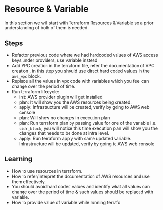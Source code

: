 # Resource & Variable

In this section we will start with Terraform Resources & Variable so a prior understanding of both of them is needed.

## Steps
* Refactor previous code where we had hardcoded values of AWS access keys under providers, use variable instead
* Add VPC creation in the terraform file, refer the documentation of VPC creation <documentation link>, in this step you should use direct hard coded values in the ```aws_vpc``` block.
* Replace all the values in vpc code with variables which you feel can change over the period of time.
* Run terraform lifecycle:
    * init: AWS provider plugin will get installed
    * plan: It will show you the AWS resources being created.
    * apply: Infrastructure will be created, verify by going to AWS web console
    * plan: Will show no changes in execution plan
    * plan: Run terraform plan by passing value for one of the variable i.e. ```cidr_block```, you will notice this time execution plan will show you the changes that needs to be done at infra level.
    * apply: Run terraform apply with same updated variable. Infrastructure will be updated, verify by going to AWS web console

## Learning
* How to use resources in terraform. 
* How to refer/interpret the documentation of AWS resources and use them effectively.
* You should avoid hard coded values and identify what all values can change over the period of time & such values should be replaced with variable.
* How to provide value of variable while running terrafo